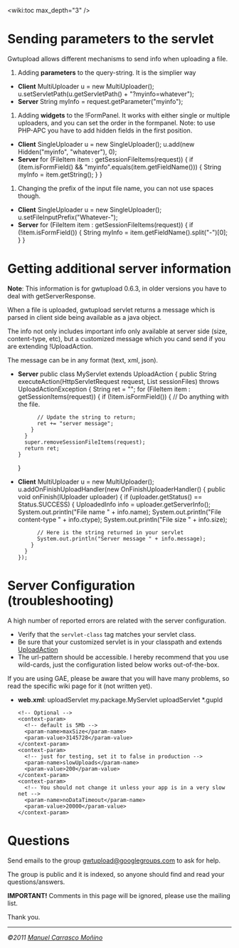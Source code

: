 
<wiki:toc max_depth="3" />

# Sending parameters to the servlet

Gwtupload allows different mechanisms to send info when uploading a file.
1. Adding **parameters** to the query-string. It is the simplier way
- **Client**
      MultiUploader u = new MultiUploader();
      u.setServletPath(u.getServletPath() + "?myinfo=whatever");
- **Server**
     String myInfo = request.getParameter("myinfo");
1. Adding **widgets** to the !FormPanel. It works with either single or multiple uploaders, and you can set the order in the formpanel. Note: to use PHP-APC you have to add hidden fields in the first position.
- **Client**
      SingleUploader u = new SingleUploader();
      u.add(new Hidden("myinfo", "whatever"), 0);
- **Server**
      for (FileItem item : getSessionFileItems(request)) {
        if (item.isFormField() && "myinfo".equals(item.getFieldName())) {
          String myInfo = item.getString();
        }
      }

1. Changing the prefix of the input file name, you can not use spaces though.
- **Client**
      SingleUploader u = new SingleUploader();
      u.setFileInputPrefix("Whatever-"); 
- **Server**
        for (FileItem item : getSessionFileItems(request)) {
          if (!item.isFormField()) {
            String myInfo = item.getFieldName().split("-")[0];
          }
        }

# Getting additional server information

**Note**: This information is for gwtupload 0.6.3, in older versions you have to deal with getServerResponse.

When a file is uploaded, gwtupload servlet returns a message which is parsed in client side being available as a java object.

The info not only includes important info only available at server side (size, content-type, etc), but a customized message which you cand send if you are extending !UploadAction.

The message can be in any format (text, xml, json).

- **Server**
    public class MyServlet extends UploadAction {
      public String executeAction(HttpServletRequest request, List<FileItem> sessionFiles) throws UploadActionException {
        String ret = "";
        for (FileItem item : getSessionItems(request)) {
          if (!item.isFormField()) {
            // Do anything with the file.
            
            // Update the string to return;
            ret += "server message";
          }
        }
        super.removeSessionFileItems(request);
        return ret;
      }
    }
- **Client**
      MultiUploader u = new MultiUploader();
      u.addOnFinishUploadHandler(new OnFinishUploaderHandler() {
        public void onFinish(IUploader uploader) {
          if (uploader.getStatus() == Status.SUCCESS) {
            UploadedInfo info = uploader.getServerInfo();
            System.out.println("File name " + info.name);
            System.out.println("File content-type " + info.ctype);
            System.out.println("File size " + info.size);
    
            // Here is the string returned in your servlet
            System.out.println("Server message " + info.message);
          }
        }
      });

# Server Configuration (troubleshooting)

A high number of reported errors are related with the server configuration.
- Verify that the `servlet-class` tag matches your servlet class.
- Be sure that your customized servlet is in your classpath and extends [UploadAction](http://gwtupload.googlecode.com/svn/site/apidocs/core/gwtupload/server/UploadAction.html)
- The url-pattern should be accessible. I hereby recommend that you use wild-cards, just the configuration listed below works out-of-the-box.

If you are using GAE, please be aware that you will have many problems, so read the specific wiki page for it (not written yet).
 
- **web.xml**:
      <servlet>
        <servlet-name>uploadServlet</servlet-name>
        <servlet-class>my.package.MyServlet</servlet-class>
      </servlet>
      <servlet-mapping>
        <servlet-name>uploadServlet</servlet-name>
        <url-pattern>*.gupld</url-pattern>
      </servlet-mapping>
    
      <!-- Optional -->
      <context-param>
        <!-- default is 5Mb -->
        <param-name>maxSize</param-name>
        <param-value>3145728</param-value>
      </context-param>
      <context-param>
        <!-- just for testing, set it to false in production -->
        <param-name>slowUploads</param-name>
        <param-value>200</param-value>
      </context-param>
      <context-param>
        <!-- You should not change it unless your app is in a very slow net -->
        <param-name>noDataTimeout</param-name>
        <param-value>20000</param-value>
      </context-param>


# Questions

Send emails to the group [gwtupload@googlegroups.com](http://groups.google.com/group/gwtupload) to ask for help.

The group is public and it is indexed, so anyone should find and read your questions/answers.

**IMPORTANT!** Comments in this page will be ignored, please use the mailing list.

Thank you.

----
*©2011 [Manuel Carrasco Moñino](http://manolocarrasco.blogspot.com)* 